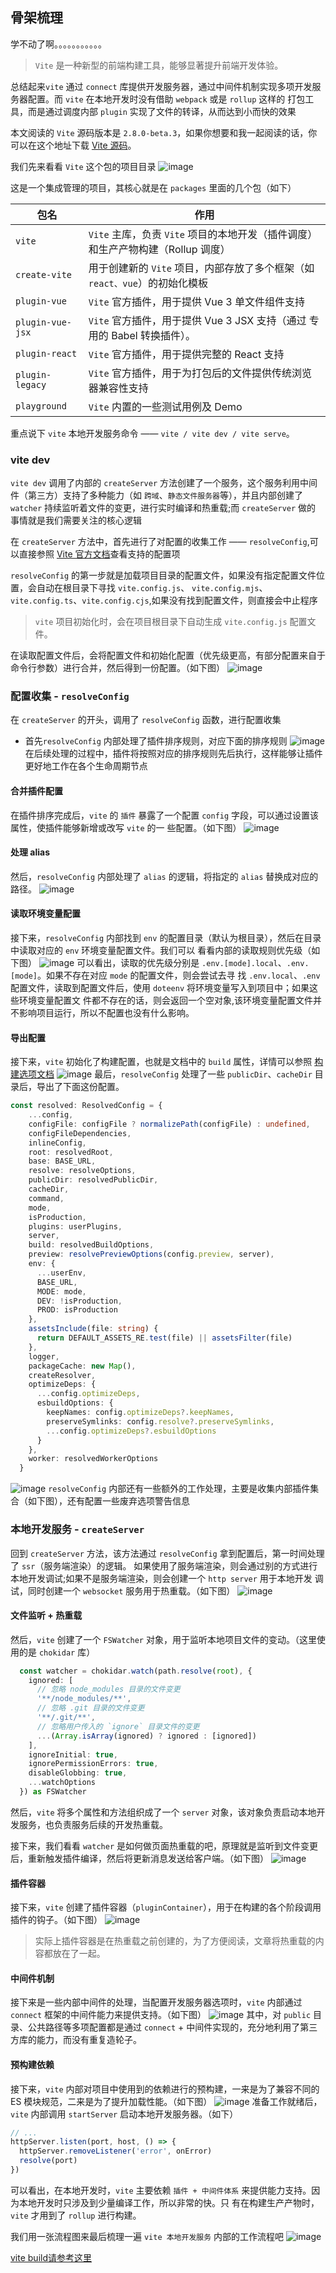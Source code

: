 ## 骨架梳理
学不动了啊。。。。。。。。。。。
> `Vite` 是一种新型的前端构建工具，能够显著提升前端开发体验。

总结起来`vite` 通过 `connect` 库提供开发服务器，通过中间件机制实现多项开发服务器配置。而 `vite` 在本地开发时没有借助 `webpack` 或是 `rollup` 这样的
打包工具，而是通过调度内部 `plugin` 实现了文件的转译，从而达到小而快的效果

本文阅读的 `Vite` 源码版本是 `2.8.0-beta.3`，如果你想要和我一起阅读的话，你可以在这个地址下载 [Vite 源码](https://github.com/vitejs/vite)。

我们先来看看 `Vite` 这个包的项目目录
![image](./images/eight.jpeg)

这是一个集成管理的项目，其核心就是在 `packages` 里面的几个包（如下）

| 包名             | 作用                                                                             |
| ---------------- | -------------------------------------------------------------------------------- |
| `vite`           | `Vite` 主库，负责 `Vite` 项目的本地开发（插件调度）和生产产物构建（Rollup 调度） |
| `create-vite`    | 用于创建新的 `Vite` 项目，内部存放了多个框架（如 `react、vue`）的初始化模板      |
| `plugin-vue`     | `Vite` 官方插件，用于提供 Vue 3 单文件组件支持                                   |
| `plugin-vue-jsx` | `Vite` 官方插件，用于提供 Vue 3 JSX 支持（通过 专用的 Babel 转换插件）。         |
| `plugin-react`   | `Vite` 官方插件，用于提供完整的 React 支持                                       |
| `plugin-legacy`  | `Vite` 官方插件，用于为打包后的文件提供传统浏览器兼容性支持                      |
| `playground`     | `Vite` 内置的一些测试用例及 Demo                                                 |

重点说下 `vite` 本地开发服务命令 —— `vite / vite dev / vite serve`。

### vite dev
`vite dev` 调用了内部的 `createServer` 方法创建了一个服务，这个服务利用中间件（第三方）支持了多种能力（如 
`跨域`、`静态文件服务器`等），并且内部创建了 `watcher` 持续监听着文件的变更，进行实时编译和热重载;而 `createServer` 做的
事情就是我们需要关注的核心逻辑

在 `createServer` 方法中，首先进行了对配置的收集工作 —— `resolveConfig`,可以直接参照 
[Vite 官方文档](https://cn.vitejs.dev/config/#root)查看支持的配置项

`resolveConfig` 的第一步就是加载项目目录的配置文件，如果没有指定配置文件位置，会自动在根目录下寻找 `vite.config.js`、
`vite.config.mjs`、`vite.config.ts`、`vite.config.cjs`,如果没有找到配置文件，则直接会中止程序

> `vite` 项目初始化时，会在项目根目录下自动生成 `vite.config.js` 配置文件。

在读取配置文件后，会将配置文件和初始化配置（优先级更高，有部分配置来自于命令行参数）进行合并，然后得到一份配置。（如下图）
![image](./images/nine.jpeg)

### 配置收集 - `resolveConfig`
在 `createServer` 的开头，调用了 `resolveConfig` 函数，进行配置收集

- 首先`resolveConfig` 内部处理了插件排序规则，对应下面的排序规则
![image](./images/ten.png)
在后续处理的过程中，插件将按照对应的排序规则先后执行，这样能够让插件更好地工作在各个生命周期节点

#### 合并插件配置
在插件排序完成后，`vite` 的 `插件` 暴露了一个配置 `config` 字段，可以通过设置该属性，使插件能够新增或改写 `vite` 的一
些配置。（如下图）
![image](./images/11.png)

#### 处理 alias
然后，`resolveConfig` 内部处理了 `alias` 的逻辑，将指定的 `alias` 替换成对应的路径。
![image](./images/12.png)

#### 读取环境变量配置
接下来，`resolveConfig` 内部找到 `env` 的配置目录（默认为根目录），然后在目录中读取对应的 `env` 环境变量配置文件。我们可以
看看内部的读取规则优先级（如下图）
![image](./images/13.png)
可以看出，读取的优先级分别是 `.env.[mode].local`、`.env.[mode]`。如果不存在对应 `mode` 的配置文件，则会尝试去寻
找 `.env.local`、`.env` 配置文件，读取到配置文件后，使用 `doteenv` 将环境变量写入到项目中；如果这些环境变量配置文
件都不存在的话，则会返回一个空对象,该环境变量配置文件并不影响项目运行，所以不配置也没有什么影响。

#### 导出配置
接下来，`vite` 初始化了构建配置，也就是文档中的 `build` 属性，详情可以参照
[构建选项文档](https://cn.vitejs.dev/config/#build-target)
![image](./images/14.png)
最后，`resolveConfig` 处理了一些 `publicDir`、`cacheDir` 目录后，导出了下面这份配置。
```ts
const resolved: ResolvedConfig = {
    ...config,
    configFile: configFile ? normalizePath(configFile) : undefined,
    configFileDependencies,
    inlineConfig,
    root: resolvedRoot,
    base: BASE_URL,
    resolve: resolveOptions,
    publicDir: resolvedPublicDir,
    cacheDir,
    command,
    mode,
    isProduction,
    plugins: userPlugins,
    server,
    build: resolvedBuildOptions,
    preview: resolvePreviewOptions(config.preview, server),
    env: {
      ...userEnv,
      BASE_URL,
      MODE: mode,
      DEV: !isProduction,
      PROD: isProduction
    },
    assetsInclude(file: string) {
      return DEFAULT_ASSETS_RE.test(file) || assetsFilter(file)
    },
    logger,
    packageCache: new Map(),
    createResolver,
    optimizeDeps: {
      ...config.optimizeDeps,
      esbuildOptions: {
        keepNames: config.optimizeDeps?.keepNames,
        preserveSymlinks: config.resolve?.preserveSymlinks,
        ...config.optimizeDeps?.esbuildOptions
      }
    },
    worker: resolvedWorkerOptions
  }
```
![image](./images/15.png)
`resolveConfig` 内部还有一些额外的工作处理，主要是收集内部插件集合（如下图），还有配置一些废弃选项警告信息

### 本地开发服务 - `createServer`
回到 `createServer` 方法，该方法通过 `resolveConfig` 拿到配置后，第一时间处理了 `ssr`（服务端渲染）的逻辑。
如果使用了服务端渲染，则会通过别的方式进行本地开发调试;如果不是服务端渲染，则会创建一个 `http server` 用于本地开发
调试，同时创建一个 `websocket` 服务用于热重载。（如下图）
![image](./images/16.png)

#### 文件监听 + 热重载
然后，`vite` 创建了一个 `FSWatcher` 对象，用于监听本地项目文件的变动。（这里使用的是 `chokidar` 库）
```ts
  const watcher = chokidar.watch(path.resolve(root), {
    ignored: [
      // 忽略 node_modules 目录的文件变更
      '**/node_modules/**',
      // 忽略 .git 目录的文件变更
      '**/.git/**',
      // 忽略用户传入的 `ignore` 目录文件的变更
      ...(Array.isArray(ignored) ? ignored : [ignored])
    ],
    ignoreInitial: true,
    ignorePermissionErrors: true,
    disableGlobbing: true,
    ...watchOptions
  }) as FSWatcher
```
然后，`vite` 将多个属性和方法组织成了一个 `server` 对象，该对象负责启动本地开发服务，也负责服务后续的开发热重载。

接下来，我们看看 `watcher` 是如何做页面热重载的吧，原理就是监听到文件变更后，重新触发插件编译，然后将更新消息发送给客户端。（如下图）
![image](./images/17.png)

#### 插件容器
接下来，`vite` 创建了插件容器（`pluginContainer`），用于在构建的各个阶段调用插件的钩子。（如下图）
![image](./images/18.png)
> 实际上插件容器是在热重载之前创建的，为了方便阅读，文章将热重载的内容都放在了一起。

#### 中间件机制
接下来是一些内部中间件的处理，当配置开发服务器选项时，`vite` 内部通过 `connect` 框架的中间件能力来提供支持。（如下图）
![image](./images/19.png)
其中，对 `public` 目录、公共路径等多项配置都是通过 `connect` + 中间件实现的，充分地利用了第三方库的能力，而没有重复造轮子。

#### 预构建依赖
接下来，`vite` 内部对项目中使用到的依赖进行的预构建，一来是为了兼容不同的 ES 模块规范，二来是为了提升加载性能。（如下图）
![image](./images/20.png)
准备工作就绪后，`vite` 内部调用 `startServer` 启动本地开发服务器。（如下）
```ts
// ...
httpServer.listen(port, host, () => {
  httpServer.removeListener('error', onError)
  resolve(port)
})
```
可以看出，在本地开发时，`vite` 主要依赖 `插件 + 中间件体系` 来提供能力支持。因为本地开发时只涉及到少量编译工作，所以非常的快。只
有在构建生产产物时，`vite` 才用到了 `rollup` 进行构建。

我们用一张流程图来最后梳理一遍 `vite 本地开发服务` 内部的工作流程吧
![image](./images/21.png)

[vite build请参考这里](https://blog.csdn.net/qq_34621851/article/details/123130837)



































